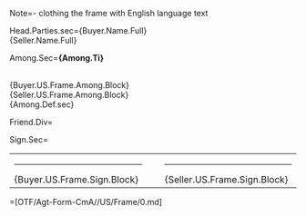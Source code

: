 Note=- clothing the frame with English language text

Head.Parties.sec={Buyer.Name.Full}<br>{Seller.Name.Full}

Among.Sec=<b>{Among.Ti}</b><br><br><ul type="none" style="padding-left: 0"><li>{Buyer.US.Frame.Among.Block}<br></li><li>{Seller.US.Frame.Among.Block}<br></li><li>{Among.Def.sec}</li></ul>

Friend.Div=</i>

Sign.Sec=<table><tr><td valign="top" width="300px"><hr>{Buyer.US.Frame.Sign.Block}</td><td width="100px"></td><td valign="top" width="300px"><hr>{Seller.US.Frame.Sign.Block}</td></tr></table>

=[OTF/Agt-Form-CmA//US/Frame/0.md]